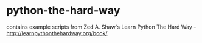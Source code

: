 # python-the-hard-way
contains example scripts from Zed A. Shaw's Learn Python The Hard Way - http://learnpythonthehardway.org/book/

